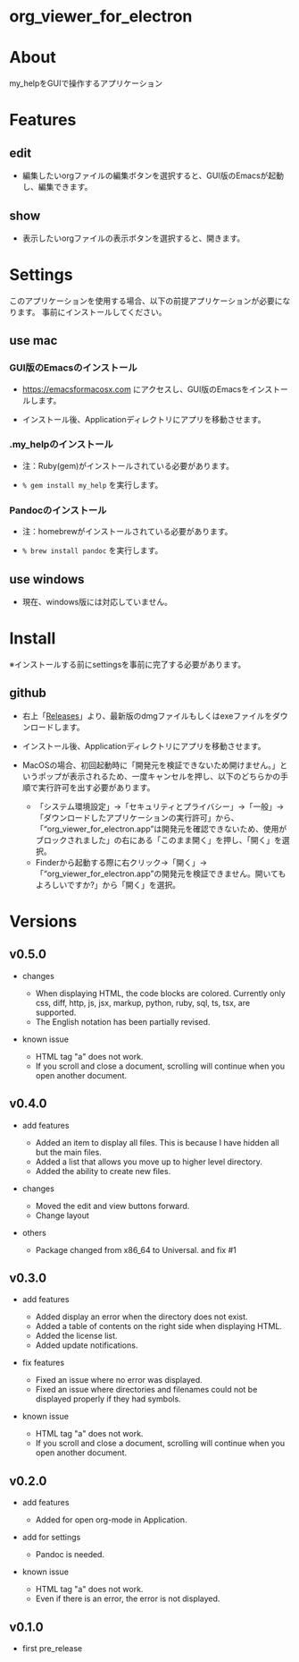 # org_viewer_for_electron

# About

my_helpをGUIで操作するアプリケーション

# Features

## edit

- 編集したいorgファイルの編集ボタンを選択すると、GUI版のEmacsが起動し、編集できます。

## show

- 表示したいorgファイルの表示ボタンを選択すると、開きます。

# Settings

このアプリケーションを使用する場合、以下の前提アプリケーションが必要になります。
事前にインストールしてください。

## use mac

### GUI版のEmacsのインストール

- https://emacsformacosx.com にアクセスし、GUI版のEmacsをインストールします。

- インストール後、Applicationディレクトリにアプリを移動させます。

### .my_helpのインストール

- 注：Ruby(gem)がインストールされている必要があります。

- `% gem install my_help` を実行します。

### Pandocのインストール

- 注：homebrewがインストールされている必要があります。

- `% brew install pandoc` を実行します。

## use windows

- 現在、windows版には対応していません。

# Install

※インストールする前にsettingsを事前に完了する必要があります。

## github

- 右上「[Releases](https://github.com/yuu-1st/org_viewer_for_electron/releases)」より、最新版のdmgファイルもしくはexeファイルをダウンロードします。

- インストール後、Applicationディレクトリにアプリを移動させます。

- MacOSの場合、初回起動時に「開発元を検証できないため開けません。」というポップが表示されるため、一度キャンセルを押し、以下のどちらかの手順で実行許可を出す必要があります。
  - 「システム環境設定」→「セキュリティとプライバシー」→「一般」→「ダウンロードしたアプリケーションの実行許可」から、
「“org_viewer_for_electron.app”は開発元を確認できないため、使用がブロックされました」の右にある「このまま開く」を押し、「開く」を選択。
  - Finderから起動する際に右クリック→「開く」→「“org_viewer_for_electron.app”の開発元を検証できません。開いてもよろしいですか?」から「開く」を選択。


# Versions

## v0.5.0

- changes
  - When displaying HTML, the code blocks are colored. Currently only css, diff, http, js, jsx, markup, python, ruby, sql, ts, tsx, are supported.
  - The English notation has been partially revised.

- known issue
  - HTML tag "a" does not work.
  - If you scroll and close a document, scrolling will continue when you open another document.

## v0.4.0

- add features
  - Added an item to display all files. This is because I have hidden all but the main files.
  - Added a list that allows you move up to higher level directory.
  - Added the ability to create new files.

- changes
  - Moved the edit and view buttons forward.
  - Change layout

- others
  - Package changed from x86_64 to Universal. and fix #1

## v0.3.0

- add features
  - Added display an error when the directory does not exist.
  - Added a table of contents on the right side when displaying HTML.
  - Added the license list.
  - Added update notifications.

- fix features
  - Fixed an issue where no error was displayed.
  - Fixed an issue where directories and filenames could not be displayed properly if they had symbols.

- known issue
  - HTML tag "a" does not work.
  - If you scroll and close a document, scrolling will continue when you open another document.

## v0.2.0

- add features
  - Added for open org-mode in Application.

- add for settings
  - Pandoc is needed.

- known issue
  - HTML tag "a" does not work.
  - Even if there is an error, the error is not displayed.

## v0.1.0

- first pre_release
